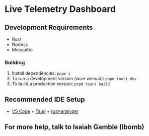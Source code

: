 # Live Telemetry Dashboard

## Development Requirements

- Rust
- Node.js
- Mosquitto

### Building

1. Install dependencies: `pnpm i`
2. To run a development version (wive weload): `pnpm tauri dev`
3. To build a production version: `pnpm tauri build`

## Recommended IDE Setup

- [VS Code](https://code.visualstudio.com/) + [Tauri](https://marketplace.visualstudio.com/items?itemName=tauri-apps.tauri-vscode) + [rust-analyzer](https://marketplace.visualstudio.com/items?itemName=rust-lang.rust-analyzer)

## For more help, talk to Isaiah Gamble (Ibomb)
